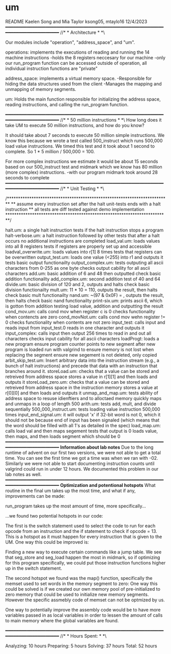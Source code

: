 # um

README
Kaelen Song and Mia Taylor 
ksong05, mtaylo16
12/4/2023
━━━━━━━━━━━━━━━━━━━━━━━━━━━━━━━━━━━━━━━━━━━━━━━━━━━━━━━━━━━━━━━━━━━━━━━━━━━━━━━
//* * Architecture * *\\

Our modules include "operation", "address_space", and "um".

operations: implements the executions of reading and running the 14 machine 
                instructions
        -holds the 8 registers neccesary for our machine
        -only our run_program function can be 
        accessed outside of operation, all individual instruction
        functions are "private"

address_space: implements a virtual memory space. 
        -Responsible for hiding the data structures used from the client
        -Manages the mapping and unmapping of memory segments.

um: Holds the main function responsible for initializing the address space, 
        reading instructions, and calling the run_program function.

━━━━━━━━━━━━━━━━━━━━━━━━━━━━━━━━━━━━━━━━━━━━━━━━━━━━━━━━━━━━━━━━━━━━━━━━━━━━━━━
//* * 50 million instructions * *\\
How long does it take UM to execute 50 million instructions, and how do 
you know?

It should take about 7 seconds to execute 50 million simple instructions.
We know this because we wrote a test called 500_instruct which runs 500,000 
load value instructions. We timed this test and it took about 1 second to 
complete. So 1 * 5 million / 500,000 = 100. 

For more complex instructions we estimate it would be about 15 seconds based 
on our 500_instruct test and midmark which we know has 80 million (more 
complex) instructions.
        -with our program midmark took around 28 seconds to complete
━━━━━━━━━━━━━━━━━━━━━━━━━━━━━━━━━━━━━━━━━━━━━━━━━━━━━━━━━━━━━━━━━━━━━━━━━━━━━━━
//* * Unit Testing * *\\

   /*************************************************************************
   ** assume every instruction set after the halt unit-tests ends with a halt
           instruction
   ** all tests are diff tested against demo implementation
   *************************************************************************/

halt.um: a single halt instruction
        tests if the halt instruction stops a program
halt-verbose.um: a halt instruction followed by other
        tests that after a halt occurs no additional instructions are completed
load_val.um: loads values into all 8 registers
        tests if registers are properly set up and accessible
loadval_overwrite.um: loads values into r[1] 8 times
        tests that registers can be overwritten
output_test.um: loads one value (<255) into r1 and outputs it
        tests basic output functionailty
output_complex.um: tests outputing all ascii characters from 0-255 as one byte
        checks output cability for all ascii characters
add.um: basic addition of 6 and 48 then outputted
        check basic addition functionailty
add_complex.um:
        second addition test of 40 and 64
divide.um: basic division of 120 and 2, outputs and halts
    check basic division functionailty
mult.um: 11 * 10 = 110, outputs the result, then halts
        check basic mult functionailty
nand.um: ~(97 & 0x0F) = , outputs the result, then halts
        check basic nand functionailty
print-six.um: prints ascii 6, which is gotton from addition
        testing load value, addition and outputting the result   
cond_mov.um: calls cond mov when register c is 0
        checks functionality when contencts are zero
cond_movNot.um: calls cond mov wehn register != 0
        checks functionality when contents are not zero
input_test: calls input and reads input from input_test.0
        reads in one character and outputs it
input_complex: calls input then output 256 times to read in and out all
                 characters
        checks input cability for all ascii characters
loadProgt: loads a new program 
        ensure program counter points to new segment after new program is 
                loaded run with valgrind to ensure memory is not lost when 
                replacing the segment
        ensure new segement is not deleted, only copied
arbit_skip_test.um: Insert arbitrary data into the instruction stream (e.g.,
        a bunch of halt instructions) and precede that data with an 
        instruction that branches around it.
storeLoad.um: checks that a value can be stored and retreived from 
                address space
        stores a value in r[1][1] and then loads and outputs it
storeLoad_zero.um: checks that a value can be stored and retreived from 
                address space in the instruction memory
        stores a value at r[0][0] and then loads and outputs it
unmap_and_map.um: tests ability of address space to resuse idienftiers and
                to alloctaed memory quickly
        maps and unmaps in a loop of length 500
arith.um: 
        tests add, mult, and divide sequentially
500_000_instruct.um:
        tests loading value instruction 500,000 times
input_end_signal.um:
        it will output 'x' if 32-bit word is not 0, which it should
        not be because end of input has been signaled (which means
        that the word should be filled with all 1's as detailed in
        the spec)
load_map.um: calls load val and then maps segement
        tests that output is 0 
        loads value, then maps, and then loads
        segment which should be 0
━━━━━━━━━━━━━━━━━━━━━━━━━━━━━━━━━━━━━━━━━━━━━━━━━━━━━━━━━━━━━━━━━━━━━━━━━━━━━━━
**Information about lab notes**
Due to the long runtime of advent on our first two versions, we were not 
able to get a total time. You can see the first time we got a time was when
we ran with -02. Similarly we were not able to start documenting instruction
counts until valgrind could run in under 12 hours. We documented this problem
in our lab notes as well.
━━━━━━━━━━━━━━━━━━━━━━━━━━━━━━━━━━━━━━━━━━━━━━━━━━━━━━━━━━━━━━━━━━━━━━━━━━━━━━━
**Optimization and potentional hotspots**
What routine in the final um takes up the most time, and what if any, 
improvements can be made: 

run_program takes up the most amount of time, more specifically...

...we found two potential hotspots in our code:

The first is the switch statement used to select the code to run for each 
opcode from an instruction and the if statement to check if opcode = 13. 
This is a hotspot as it must happen for every instruction that is given 
to the UM. One way this could be improved is:

Finding a new way to execute certain commands like a jump table. We see that 
seg_store and seg_load happen the most in midmark, so if optimizing for this 
program specifically, we could put those instruction functions higher up in 
the switch statement.

The second hotspot we found was the map() function, specifically the memset 
used to set words in the memory segment to zero:
One way this could be solved is if we created our own memory pool of 
pre-initialized to zero memory that could be used to initialize 
new memory segments. However the specific assmebly code of memset can not be
optmized by us.

One way to potentially improve the assembly code would be to have more 
variables passed in as local variables in order to lessen the amount of calls
to main memory where the global variables are found.

━━━━━━━━━━━━━━━━━━━━━━━━━━━━━━━━━━━━━━━━━━━━━━━━━━━━━━━━━━━━━━━━━━━━━━━━━━━━━━━
//* * Hours Spent: * *\\

Analyzing: 10 hours
Preparing: 5 hours
Solving: 37 hours
Total: 52 hours
